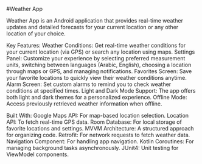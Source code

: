 #Weather App

Weather App is an Android application that provides real-time weather updates and detailed forecasts for your current location or any other location of your choice.

Key Features:
Weather Conditions: Get real-time weather conditions for your current location (via GPS) or search any location using maps.
Settings Panel: Customize your experience by selecting preferred measurement units, switching between languages (Arabic, English), choosing a location through maps or GPS, and managing notifications.
Favorites Screen: Save your favorite locations to quickly view their weather conditions anytime.
Alarm Screen: Set custom alarms to remind you to check weather conditions at specified times.
Light and Dark Mode Support: The app offers both light and dark themes for a personalized experience.
Offline Mode: Access previously retrieved weather information when offline.

Built With:
Google Maps API: For map-based location selection.
Location API: To fetch real-time GPS data.
Room Database: For local storage of favorite locations and settings.
MVVM Architecture: A structured approach for organizing code.
Retrofit: For network requests to fetch weather data.
Navigation Component: For handling app navigation.
Kotlin Coroutines: For managing background tasks asynchronously.
JUnit4: Unit testing for ViewModel components.
